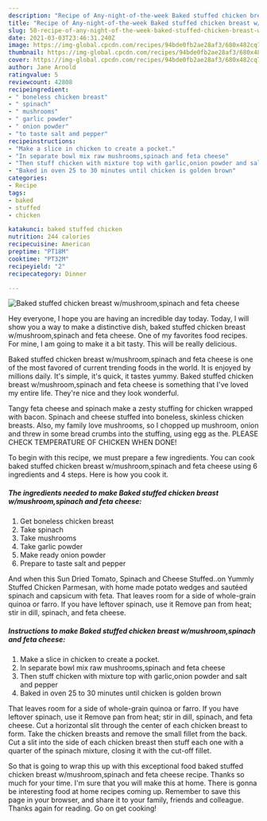 ```yaml
---
description: "Recipe of Any-night-of-the-week Baked stuffed chicken breast w/mushroom,spinach and feta cheese"
title: "Recipe of Any-night-of-the-week Baked stuffed chicken breast w/mushroom,spinach and feta cheese"
slug: 50-recipe-of-any-night-of-the-week-baked-stuffed-chicken-breast-w-mushroom-spinach-and-feta-cheese
date: 2021-03-03T23:46:31.240Z
image: https://img-global.cpcdn.com/recipes/94bde0fb2ae28af3/680x482cq70/baked-stuffed-chicken-breast-wmushroomspinach-and-feta-cheese-recipe-main-photo.jpg
thumbnail: https://img-global.cpcdn.com/recipes/94bde0fb2ae28af3/680x482cq70/baked-stuffed-chicken-breast-wmushroomspinach-and-feta-cheese-recipe-main-photo.jpg
cover: https://img-global.cpcdn.com/recipes/94bde0fb2ae28af3/680x482cq70/baked-stuffed-chicken-breast-wmushroomspinach-and-feta-cheese-recipe-main-photo.jpg
author: Jane Arnold
ratingvalue: 5
reviewcount: 42808
recipeingredient:
- " boneless chicken breast"
- " spinach"
- " mushrooms"
- " garlic powder"
- " onion powder"
- "to taste salt and pepper"
recipeinstructions:
- "Make a slice in chicken to create a pocket."
- "In separate bowl mix raw mushrooms,spinach and feta cheese"
- "Then stuff chicken with mixture top with garlic,onion powder and salt and pepper"
- "Baked in oven 25 to 30 minutes until chicken is golden brown"
categories:
- Recipe
tags:
- baked
- stuffed
- chicken

katakunci: baked stuffed chicken 
nutrition: 244 calories
recipecuisine: American
preptime: "PT18M"
cooktime: "PT32M"
recipeyield: "2"
recipecategory: Dinner

---
```



![Baked stuffed chicken breast w/mushroom,spinach and feta cheese](https://img-global.cpcdn.com/recipes/94bde0fb2ae28af3/680x482cq70/baked-stuffed-chicken-breast-wmushroomspinach-and-feta-cheese-recipe-main-photo.jpg)

Hey everyone, I hope you are having an incredible day today. Today, I will show you a way to make a distinctive dish, baked stuffed chicken breast w/mushroom,spinach and feta cheese. One of my favorites food recipes. For mine, I am going to make it a bit tasty. This will be really delicious.

Baked stuffed chicken breast w/mushroom,spinach and feta cheese is one of the most favored of current trending foods in the world. It is enjoyed by millions daily. It's simple, it's quick, it tastes yummy. Baked stuffed chicken breast w/mushroom,spinach and feta cheese is something that I've loved my entire life. They're nice and they look wonderful.

Tangy feta cheese and spinach make a zesty stuffing for chicken wrapped with bacon. Spinach and cheese stuffed into boneless, skinless chicken breasts. Also, my family love mushrooms, so I chopped up mushroom, onion and threw in some bread crumbs into the stuffing, using egg as the. PLEASE CHECK TEMPERATURE OF CHICKEN WHEN DONE!


To begin with this recipe, we must prepare a few ingredients. You can cook baked stuffed chicken breast w/mushroom,spinach and feta cheese using 6 ingredients and 4 steps. Here is how you cook it.

<!--inarticleads1-->

##### The ingredients needed to make Baked stuffed chicken breast w/mushroom,spinach and feta cheese:

1. Get  boneless chicken breast
1. Take  spinach
1. Take  mushrooms
1. Take  garlic powder
1. Make ready  onion powder
1. Prepare to taste salt and pepper


And when this Sun Dried Tomato, Spinach and Cheese Stuffed..on Yummly Stuffed Chicken Parmesan, with home made potato wedges and sautéed spinach and capsicum with feta. That leaves room for a side of whole-grain quinoa or farro. If you have leftover spinach, use it Remove pan from heat; stir in dill, spinach, and feta cheese. 

<!--inarticleads2-->

##### Instructions to make Baked stuffed chicken breast w/mushroom,spinach and feta cheese:

1. Make a slice in chicken to create a pocket.
1. In separate bowl mix raw mushrooms,spinach and feta cheese
1. Then stuff chicken with mixture top with garlic,onion powder and salt and pepper
1. Baked in oven 25 to 30 minutes until chicken is golden brown


That leaves room for a side of whole-grain quinoa or farro. If you have leftover spinach, use it Remove pan from heat; stir in dill, spinach, and feta cheese. Cut a horizontal slit through the center of each chicken breast to form. Take the chicken breasts and remove the small fillet from the back. Cut a slit into the side of each chicken breast then stuff each one with a quarter of the spinach mixture, closing it with the cut-off fillet. 

So that is going to wrap this up with this exceptional food baked stuffed chicken breast w/mushroom,spinach and feta cheese recipe. Thanks so much for your time. I'm sure that you will make this at home. There is gonna be interesting food at home recipes coming up. Remember to save this page in your browser, and share it to your family, friends and colleague. Thanks again for reading. Go on get cooking!
